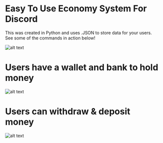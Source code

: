 # Easy To Use Economy System For Discord

This was created in Python and uses .JSON to store data for your users. See some of the commands in action below!

![alt text]([http://url/to/img.png](https://i.imgur.com/5jW9P6Z.png))

# Users have a wallet and bank to hold money
![alt text]([http://url/to/img.png](https://i.imgur.com/5jW9P6Z.png))

# Users can withdraw & deposit money
![alt text]([http://url/to/img.png]([https://i.imgur.com/5jW9P6Z.png](https://i.imgur.com/MMDfPz3.png)))


